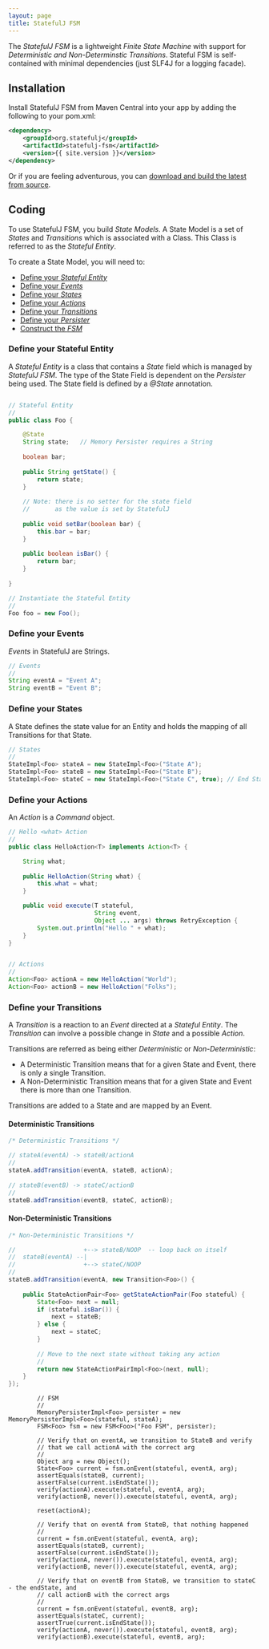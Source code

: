 ```yaml
---
layout: page
title: StatefulJ FSM
---
```


The *StatefulJ FSM* is a lightweight *Finite State Machine* with support for *Deterministic and Non-Determinstic Transitions*.  Stateful FSM is self-contained with minimal dependencies (just SLF4J for a logging facade).

## Installation

Install StatefulJ FSM from Maven Central into your app by adding the following to your pom.xml:

```xml
<dependency>
	<groupId>org.statefulj</groupId>
	<artifactId>statefulj-fsm</artifactId>
	<version>{{ site.version }}</version>
</dependency>
```

Or if you are feeling adventurous, you can [download and build the latest from source](https://github.com/statefulj/statefulj). 

## Coding

To use StatefulJ FSM, you build *State Models*.  A State Model is a set of *States* and *Transitions* which is associated with a Class.  This Class is referred to as the *Stateful Entity*.  

To create a State Model, you will need to:

* [Define your *Stateful Entity*](#define-your-stateful-entity)
* [Define your *Events*](#define-your-events)
* [Define your *States*](#define-your-states)
* [Define your *Actions*](#define-your-actions)
* [Define your *Transitions*](#define-your-transitions)
* [Define your *Persister*](#define-your-persister)
* [Construct the *FSM*](#construct-the-fsm)

### Define your Stateful Entity

A *Stateful Entity* is a class that contains a *State* field which is managed by *StatefulJ FSM*.  The type of the State Field is dependent on the *Persister* being used. The State field is defined by a *@State* annotation.

```java

// Stateful Entity
//
public class Foo {

	@State
	String state;   // Memory Persister requires a String
	
	boolean bar;
	
	public String getState() {
		return state;
	}
	
	// Note: there is no setter for the state field 
	//       as the value is set by StatefulJ
	
	public void setBar(boolean bar) {
		this.bar = bar;
	}
	
	public boolean isBar() {
		return bar;
	}
	
}
```

```java
// Instantiate the Stateful Entity
//
Foo foo = new Foo();
```

### Define your Events

*Events* in StatefulJ are Strings.

```java
// Events
//
String eventA = "Event A";
String eventB = "Event B";
```

### Define your States

A State defines the state value for an Entity and holds the mapping of all Transitions for that State.

```java		
// States
//
StateImpl<Foo> stateA = new StateImpl<Foo>("State A");
StateImpl<Foo> stateB = new StateImpl<Foo>("State B");
StateImpl<Foo> stateC = new StateImpl<Foo>("State C", true); // End State
```
		
### Define your Actions

An *Action* is a *Command* object.

```java
// Hello <what> Action
//
public class HelloAction<T> implements Action<T> {

	String what;
	
	public HelloAction(String what) {
		this.what = what;
	}

	public void execute(T stateful, 
	                    String event, 
	                    Object ... args) throws RetryException {
		System.out.println("Hello " + what);
	}	
}
```		

```java

// Actions
//
Action<Foo> actionA = new HelloAction("World");
Action<Foo> actionB = new HelloAction("Folks");
```

### Define your Transitions

A *Transition* is a reaction to an *Event* directed at a *Stateful Entity*.  The *Transition* can involve a possible change in *State* and a possible *Action*.  

Transitions are referred as being either *Deterministic* or *Non-Deterministic*:

* A Deterministic Transition means that for a given State and Event, there is only a single Transition. 
* A Non-Deterministic Transition means that for a given State and Event there is more than one Transition.

Transitions are added to a State and are mapped by an Event.

#### Deterministic Transitions

```java
/* Deterministic Transitions */

// stateA(eventA) -> stateB/actionA
//
stateA.addTransition(eventA, stateB, actionA); 
	
// stateB(eventB) -> stateC/actionB
//
stateB.addTransition(eventB, stateC, actionB);
```

#### Non-Deterministic Transitions

```java
/* Non-Deterministic Transitions */

//                   +--> stateB/NOOP  -- loop back on itself
//  stateB(eventA) --|
//                   +--> stateC/NOOP
//
stateB.addTransition(eventA, new Transition<Foo>() {
	
	public StateActionPair<Foo> getStateActionPair(Foo stateful) {
		State<Foo> next = null;
		if (stateful.isBar()) {
			next = stateB;
		} else {
			next = stateC;
		}
		
		// Move to the next state without taking any action
		//
		return new StateActionPairImpl<Foo>(next, null);
	}
});
```

```
		// FSM
		//
		MemoryPersisterImpl<Foo> persister = new MemoryPersisterImpl<Foo>(stateful, stateA);
		FSM<Foo> fsm = new FSM<Foo>("Foo FSM", persister);

		// Verify that on eventA, we transition to StateB and verify
		// that we call actionA with the correct arg
		//
		Object arg = new Object();
		State<Foo> current = fsm.onEvent(stateful, eventA, arg);
		assertEquals(stateB, current);
		assertFalse(current.isEndState());
		verify(actionA).execute(stateful, eventA, arg);
		verify(actionB, never()).execute(stateful, eventA, arg);
		
		reset(actionA);
		
		// Verify that on eventA from StateB, that nothing happened
		//
		current = fsm.onEvent(stateful, eventA, arg);
		assertEquals(stateB, current);
		assertFalse(current.isEndState());
		verify(actionA, never()).execute(stateful, eventA, arg);
		verify(actionB, never()).execute(stateful, eventA, arg);
		
		// Verify that on eventB from StateB, we transition to stateC - the endState, and
		// call actionB with the correct args
		//
		current = fsm.onEvent(stateful, eventB, arg);
		assertEquals(stateC, current);
		assertTrue(current.isEndState());
		verify(actionA, never()).execute(stateful, eventB, arg);
		verify(actionB).execute(stateful, eventB, arg);
		
```